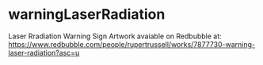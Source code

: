 # warningLaserRadiation
Laser Rradiation Warning Sign
Artwork avaiable on Redbubble at: 
https://www.redbubble.com/people/rupertrussell/works/7877730-warning-laser-radiation?asc=u
